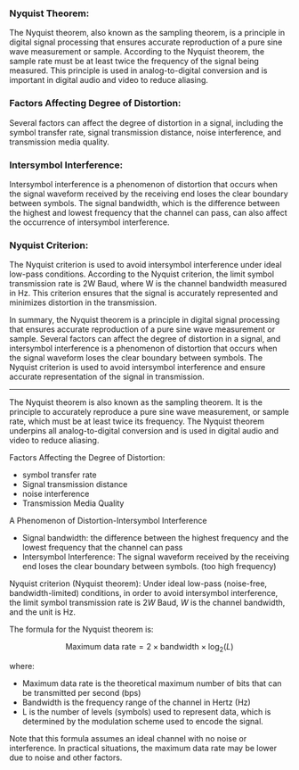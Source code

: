 ### Nyquist Theorem:

The Nyquist theorem, also known as the sampling theorem, is a principle in digital signal processing that ensures accurate reproduction of a pure sine wave measurement or sample. According to the Nyquist theorem, the sample rate must be at least twice the frequency of the signal being measured. This principle is used in analog-to-digital conversion and is important in digital audio and video to reduce aliasing.

### Factors Affecting Degree of Distortion:

Several factors can affect the degree of distortion in a signal, including the symbol transfer rate, signal transmission distance, noise interference, and transmission media quality.

### Intersymbol Interference:

Intersymbol interference is a phenomenon of distortion that occurs when the signal waveform received by the receiving end loses the clear boundary between symbols. The signal bandwidth, which is the difference between the highest and lowest frequency that the channel can pass, can also affect the occurrence of intersymbol interference.

### Nyquist Criterion:

The Nyquist criterion is used to avoid intersymbol interference under ideal low-pass conditions. According to the Nyquist criterion, the limit symbol transmission rate is 2W Baud, where W is the channel bandwidth measured in Hz. This criterion ensures that the signal is accurately represented and minimizes distortion in the transmission.

In summary, the Nyquist theorem is a principle in digital signal processing that ensures accurate reproduction of a pure sine wave measurement or sample. Several factors can affect the degree of distortion in a signal, and intersymbol interference is a phenomenon of distortion that occurs when the signal waveform loses the clear boundary between symbols. The Nyquist criterion is used to avoid intersymbol interference and ensure accurate representation of the signal in transmission.

---

The Nyquist theorem is also known as the sampling theorem. It is the principle to accurately reproduce a pure sine wave measurement, or sample rate, which must be at least twice its frequency. The Nyquist theorem underpins all analog-to-digital conversion and is used in digital audio and video to reduce aliasing.

Factors Affecting the Degree of Distortion:
- symbol transfer rate
- Signal transmission distance
- noise interference
- Transmission Media Quality

A Phenomenon of Distortion-Intersymbol Interference
- Signal bandwidth: the difference between the highest frequency and the lowest frequency that the channel can pass
- Intersymbol Interference: The signal waveform received by the receiving end loses the clear boundary between symbols. (too high frequency)

Nyquist criterion (Nyquist theorem): Under ideal low-pass (noise-free, bandwidth-limited) conditions, in order to avoid intersymbol interference, the limit symbol transmission rate is $2W$ Baud, $W$ is the channel bandwidth, and the unit is Hz.

The formula for the Nyquist theorem is:

$$\text{Maximum data rate} = 2 \times \text{bandwidth} \times \log_2(L)$$

where:
- Maximum data rate is the theoretical maximum number of bits that can be transmitted per second (bps)
- Bandwidth is the frequency range of the channel in Hertz (Hz)
- L is the number of levels (symbols) used to represent data, which is determined by the modulation scheme used to encode the signal.

Note that this formula assumes an ideal channel with no noise or interference. In practical situations, the maximum data rate may be lower due to noise and other factors.
